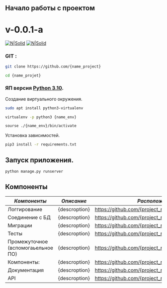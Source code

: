 ## Начало работы с проектом
# v-0.0.1-a

[![N|Solid](https://www.python.org/static/img/python-logo.png)](https://www.python.org/)
[![N|Solid](https://git-scm.com/images/logo@2x.png)](https://git-scm.com/docs/git-apply)

### GIT :

```sh
git clone https://github.com/{name_project}

cd {name_projet}
```

### ЯП версия [Python 3.10](https://www.python.org/).

Создание виртуального окружения.
```sh
sudo apt install python3-virtualenv

virtualenv -p python3 {name_env}

sourse ./{name_env}/bin/activate
```

Установка зависимостей.

```sh
pip3 install -r requirements.txt
```

## Запуск приложения.

```sh
python manage.py runserver
```

## Компоненты

| _Компоненты_                       | _Описание_    | _Расположение_                                     |
|------------------------------------|---------------|----------------------------------------------------|
| Логгирование                       | {descroption} | https://github.com/{project_name}/{project_module} |
| Соединение с БД                    | {descroption} | https://github.com/{project_name}/{project_module} |
| Миграции                           | {descroption} | https://github.com/{project_name}/{project_module} |
| Тесты                              | {descroption} | https://github.com/{project_name}/{project_module} |
| Промежуточное (вспомогаьельное ПО) | {descroption} | https://github.com/{project_name}/{project_module} |
| Компоненты:                        | {descroption} | https://github.com/{project_name}/{project_module} |
| Документация                       | {descroption} | https://github.com/{project_name}/{project_module} |
| API                                | {descroption} | https://github.com/{project_name}/{project_module} |
